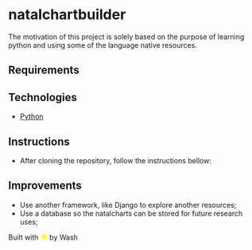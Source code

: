 # natalchartbuilder

The motivation of this project is solely based on the purpose of learning python and using some of the language native resources.

## Requirements

## Technologies
* [Python](https://www.python.org/about/)

## Instructions
* After cloning the repository, follow the instructions bellow:

## Improvements
* Use another framework, like Django to explore another resources;
* Use a database so the natalcharts can be stored for future research uses;


Built with <span style="color:transparent; text-shadow: 0 0 0 yellow;">♥</span> by Wash